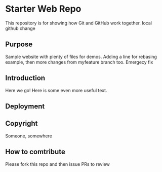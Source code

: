# Starter Web Repo

This repository is for showing how Git and GitHub work together. local github change

## Purpose

Sample website with plenty of files for demos.
Adding a line for rebasing example, then more changes from myfeature branch too.
Emergecy fix

## Introduction

Here we go!
Here is some even more useful text.

## Deployment

## Copyright

Someone, somewhere

## How to comtribute

Please fork this repo and then issue PRs to review
